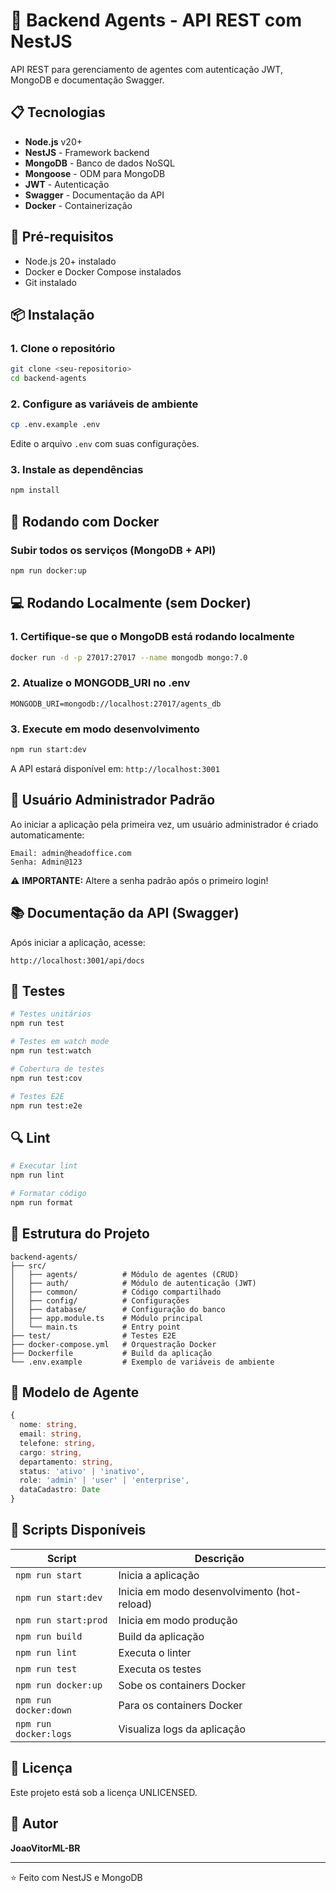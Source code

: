 # 🚀 Backend Agents - API REST com NestJS

API REST para gerenciamento de agentes com autenticação JWT, MongoDB e documentação Swagger.

## 📋 Tecnologias

- **Node.js** v20+
- **NestJS** - Framework backend
- **MongoDB** - Banco de dados NoSQL
- **Mongoose** - ODM para MongoDB
- **JWT** - Autenticação
- **Swagger** - Documentação da API
- **Docker** - Containerização

## 🔧 Pré-requisitos

- Node.js 20+ instalado
- Docker e Docker Compose instalados
- Git instalado

## 📦 Instalação

### 1. Clone o repositório

```bash
git clone <seu-repositorio>
cd backend-agents
```

### 2. Configure as variáveis de ambiente

```bash
cp .env.example .env
```

Edite o arquivo `.env` com suas configurações.

### 3. Instale as dependências

```bash
npm install
```

## 🐳 Rodando com Docker

### Subir todos os serviços (MongoDB + API)

```bash
npm run docker:up
```

## 💻 Rodando Localmente (sem Docker)

### 1. Certifique-se que o MongoDB está rodando localmente

```bash
docker run -d -p 27017:27017 --name mongodb mongo:7.0
```

### 2. Atualize o MONGODB_URI no .env

```env
MONGODB_URI=mongodb://localhost:27017/agents_db
```

### 3. Execute em modo desenvolvimento

```bash
npm run start:dev
```

A API estará disponível em: `http://localhost:3001`

## 🔑 Usuário Administrador Padrão

Ao iniciar a aplicação pela primeira vez, um usuário administrador é criado automaticamente:

```
Email: admin@headoffice.com
Senha: Admin@123
```

⚠️ **IMPORTANTE:** Altere a senha padrão após o primeiro login!

## 📚 Documentação da API (Swagger)

Após iniciar a aplicação, acesse:

```
http://localhost:3001/api/docs
```

## 🧪 Testes

```bash
# Testes unitários
npm run test

# Testes em watch mode
npm run test:watch

# Cobertura de testes
npm run test:cov

# Testes E2E
npm run test:e2e
```

## 🔍 Lint

```bash
# Executar lint
npm run lint

# Formatar código
npm run format
```

## 📁 Estrutura do Projeto

```
backend-agents/
├── src/
│   ├── agents/          # Módulo de agentes (CRUD)
│   ├── auth/            # Módulo de autenticação (JWT)
│   ├── common/          # Código compartilhado
│   ├── config/          # Configurações
│   ├── database/        # Configuração do banco
│   ├── app.module.ts    # Módulo principal
│   └── main.ts          # Entry point
├── test/                # Testes E2E
├── docker-compose.yml   # Orquestração Docker
├── Dockerfile           # Build da aplicação
└── .env.example         # Exemplo de variáveis de ambiente
```

## 🔐 Modelo de Agente

```typescript
{
  nome: string,
  email: string,
  telefone: string,
  cargo: string,
  departamento: string,
  status: 'ativo' | 'inativo',
  role: 'admin' | 'user' | 'enterprise',
  dataCadastro: Date
}
```

## 🚀 Scripts Disponíveis

| Script | Descrição |
|--------|-----------|
| `npm run start` | Inicia a aplicação |
| `npm run start:dev` | Inicia em modo desenvolvimento (hot-reload) |
| `npm run start:prod` | Inicia em modo produção |
| `npm run build` | Build da aplicação |
| `npm run lint` | Executa o linter |
| `npm run test` | Executa os testes |
| `npm run docker:up` | Sobe os containers Docker |
| `npm run docker:down` | Para os containers Docker |
| `npm run docker:logs` | Visualiza logs da aplicação |

## 📝 Licença

Este projeto está sob a licença UNLICENSED.

## 👤 Autor

**JoaoVitorML-BR**

---

⭐ Feito com NestJS e MongoDB
